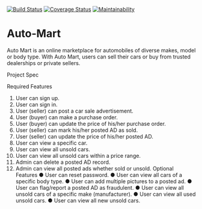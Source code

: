[![Build Status](https://travis-ci.org/zack403/Auto-Mart.svg?branch=develop)](https://travis-ci.org/zack403/Auto-Mart) [![Coverage Status](https://coveralls.io/repos/github/zack403/Auto-Mart/badge.svg?branch=develop)](https://coveralls.io/github/zack403/Auto-Mart?branch=develop) [![Maintainability](https://api.codeclimate.com/v1/badges/8670f7db5047626ca096/maintainability)](https://codeclimate.com/github/zack403/Auto-Mart/maintainability)



# Auto-Mart
Auto Mart is an online marketplace for automobiles of diverse makes, model or body type. With Auto Mart, users can sell their cars or buy from trusted dealerships or private sellers.

Project Spec

Required Features
1. User can sign up.
2. User can sign in.
3. User (seller) can post a car sale advertisement.
4. User (buyer) can make a purchase order.
5. User (buyer) can update the price of his/her purchase order.
6. User (seller) can mark his/her posted AD as sold.
7. User (seller) can update the price of his/her posted AD.
8. User can view a specific car.
9. User can view all unsold cars.
10. User can view all unsold cars within a price range.
11. Admin can delete a posted AD record.
12. Admin can view all posted ads whether sold or unsold.
Optional Features
● User can reset password.
● User can view all cars of a specific body type.
● User can add multiple pictures to a posted ad.
● User can flag/report a posted AD as fraudulent.
● User can view all unsold cars of a specific make (manufacturer).
● User can view all used unsold cars.
● User can view all new unsold cars.
